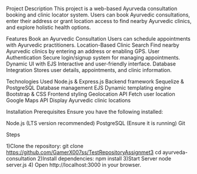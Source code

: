 Project Description
This project is a web-based Ayurveda consultation booking and clinic locator system. 
Users can book Ayurvedic consultations, enter their address or grant location access to find nearby Ayurvedic clinics, and explore holistic health options.

Features 
 Book an Ayurvedic Consultation  Users can schedule appointments with Ayurvedic practitioners.
 Location-Based Clinic Search  Find nearby Ayurvedic clinics by entering an address or enabling GPS.
 User Authentication  Secure login/signup system for managing appointments.
 Dynamic UI with EJS  Interactive and user-friendly interface.
 Database Integration  Stores user details, appointments, and clinic information.

 Technologies Used 
Node.js & Express.js  Backend framework
Sequelize & PostgreSQL  Database management
EJS  Dynamic templating engine
Bootstrap & CSS  Frontend styling
Geolocation API  Fetch user location
Google Maps API  Display Ayurvedic clinic locations

Installation 
Prerequisites
Ensure you have the following installed:

Node.js (LTS version recommended)
PostgreSQL (Ensure it is running)
Git

Steps

1)Clone the repository:
git clone https://github.com/GamerX007ss/TestRepositoryAssignmet3
cd ayurveda-consultation
2)Install dependencies:
npm install
3)Start Server
node server.js
4)  Open http://localhost:3000 in your browser.